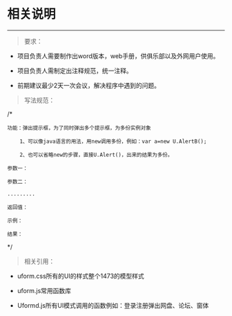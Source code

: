# 相关说明

---

> 要求：

* 项目负责人需要制作出word版本，web手册，供俱乐部以及外网用户使用。

* 项目负责人需制定出注释规范，统一注释。

* 前期建议最少2天一次会议，解决程序中遇到的问题。

> 写法规范：

/\*

```
功能：弹出提示框，为了同时弹出多个提示框，为多份实例对象

    1、可以像java语言的用法，用new调用多份，例如：var a=new U.AlertB();

    2、也可以省略new的步骤，直接U.Alert()，出来的结果为多份。

参数一：

参数二：

.........

返回值：

示例：

结果：
```

\*/

> 相关引用：

* uform.css所有的UI的样式整个1473的模型样式

* uform.js常用函数库

* Uformd.js所有UI模式调用的函数例如：登录注册弹出网盘、论坛、窗体



